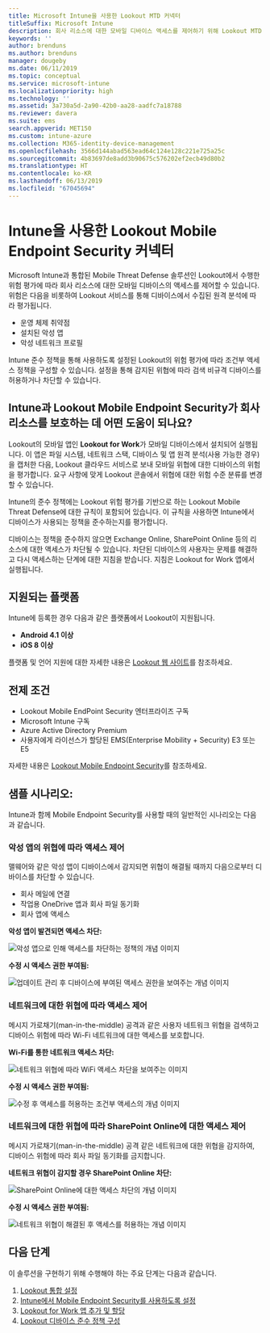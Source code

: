```yaml
---
title: Microsoft Intune을 사용한 Lookout MTD 커넥터
titleSuffix: Microsoft Intune
description: 회사 리소스에 대한 모바일 디바이스 액세스를 제어하기 위해 Lookout MTD(모바일 위협 방어)를 사용하여 Intune을 통합하는 방법을 알아봅니다.
keywords: ''
author: brenduns
ms.author: brenduns
manager: dougeby
ms.date: 06/11/2019
ms.topic: conceptual
ms.service: microsoft-intune
ms.localizationpriority: high
ms.technology: ''
ms.assetid: 3a730a5d-2a90-42b0-aa28-aadfc7a18788
ms.reviewer: davera
ms.suite: ems
search.appverid: MET150
ms.custom: intune-azure
ms.collection: M365-identity-device-management
ms.openlocfilehash: 3566d144abad563ead64c124e128c221e725a25c
ms.sourcegitcommit: 4b83697de8add3b90675c576202ef2ecb49d80b2
ms.translationtype: HT
ms.contentlocale: ko-KR
ms.lasthandoff: 06/13/2019
ms.locfileid: "67045694"
---
```

# <a name="lookout-mobile-endpoint-security-connector-with-intune"></a>Intune을 사용한 Lookout Mobile Endpoint Security 커넥터

Microsoft Intune과 통합된 Mobile Threat Defense 솔루션인 Lookout에서 수행한 위험 평가에 따라 회사 리소스에 대한 모바일 디바이스의 액세스를 제어할 수 있습니다. 위험은 다음을 비롯하여 Lookout 서비스를 통해 디바이스에서 수집된 원격 분석에 따라 평가됩니다.
- 운영 체제 취약점
- 설치된 악성 앱
- 악성 네트워크 프로필

Intune 준수 정책을 통해 사용하도록 설정된 Lookout의 위험 평가에 따라 조건부 액세스 정책을 구성할 수 있습니다. 설정을 통해 감지된 위협에 따라 검색 비규격 디바이스를 허용하거나 차단할 수 있습니다.

## <a name="how-do-intune-and-lookout-mobile-endpoint-security-help-protect-company-resources"></a>Intune과 Lookout Mobile Endpoint Security가 회사 리소스를 보호하는 데 어떤 도움이 되나요?
Lookout의 모바일 앱인 **Lookout for Work**가 모바일 디바이스에서 설치되어 실행됩니다. 이 앱은 파일 시스템, 네트워크 스택, 디바이스 및 앱 원격 분석(사용 가능한 경우)을 캡처한 다음, Lookout 클라우드 서비스로 보내 모바일 위협에 대한 디바이스의 위험을 평가합니다. 요구 사항에 맞게 Lookout 콘솔에서 위협에 대한 위험 수준 분류를 변경할 수 있습니다.  

Intune의 준수 정책에는 Lookout 위험 평가를 기반으로 하는 Lookout Mobile Threat Defense에 대한 규칙이 포함되어 있습니다. 이 규칙을 사용하면 Intune에서 디바이스가 사용되는 정책을 준수하는지를 평가합니다.

디바이스는 정책을 준수하지 않으면 Exchange Online, SharePoint Online 등의 리소스에 대한 액세스가 차단될 수 있습니다. 차단된 디바이스의 사용자는 문제를 해결하고 다시 액세스하는 단계에 대한 지침을 받습니다. 지침은 Lookout for Work 앱에서 실행됩니다.

## <a name="supported-platforms"></a>지원되는 플랫폼  
Intune에 등록한 경우 다음과 같은 플랫폼에서 Lookout이 지원됩니다.
* **Android 4.1 이상**  
* **iOS 8 이상**  

플랫폼 및 언어 지원에 대한 자세한 내용은 [Lookout 웹 사이트](https://personal.support.lookout.com/hc/articles/114094140253)를 참조하세요.  

## <a name="prerequisites"></a>전제 조건
* Lookout Mobile EndPoint Security 엔터프라이즈 구독  
* Microsoft Intune 구독
* Azure Active Directory Premium
* 사용자에게 라이선스가 할당된 EMS(Enterprise Mobility + Security) E3 또는 E5  

자세한 내용은 [Lookout Mobile Endpoint Security](https://www.lookout.com/products/mobile-endpoint-security)를 참조하세요.

## <a name="sample-scenarios"></a>샘플 시나리오:

Intune과 함께 Mobile Endpoint Security를 사용할 때의 일반적인 시나리오는 다음과 같습니다.

### <a name="control-access-based-on-threats-from-malicious-apps"></a>악성 앱의 위협에 따라 액세스 제어
맬웨어와 같은 악성 앱이 디바이스에서 감지되면 위협이 해결될 때까지 다음으로부터 디바이스를 차단할 수 있습니다.
* 회사 메일에 연결
* 작업용 OneDrive 앱과 회사 파일 동기화
* 회사 앱에 액세스

**악성 앱이 발견되면 액세스 차단:**

![악성 앱으로 인해 액세스를 차단하는 정책의 개념 이미지](./media/malicious-apps-blocked.png)

**수정 시 액세스 권한 부여됨:**

![업데이트 관리 후 디바이스에 부여된 액세스 권한을 보여주는 개념 이미지](./media/malicious-apps-unblocked.png)

### <a name="control-access-based-on-threat-to-network"></a>네트워크에 대한 위협에 따라 액세스 제어
메시지 가로채기(man-in-the-middle) 공격과 같은 사용자 네트워크 위협을 검색하고 디바이스 위험에 따라 Wi-Fi 네트워크에 대한 액세스를 보호합니다.

**Wi-Fi를 통한 네트워크 액세스 차단:**

![네트워크 위협에 따라 WiFi 액세스 차단을 보여주는 이미지](./media/network-wifi-blocked.png)

**수정 시 액세스 권한 부여됨:**

![수정 후 액세스를 허용하는 조건부 액세스의 개념 이미지](./media/network-wifi-unblocked.png)
### <a name="control-access-to-sharepoint-online-based-on-threat-to-network"></a>네트워크에 대한 위협에 따라 SharePoint Online에 대한 액세스 제어

메시지 가로채기(man-in-the-middle) 공격 같은 네트워크에 대한 위협을 감지하여, 디바이스 위험에 따라 회사 파일 동기화를 금지합니다.

**네트워크 위협이 감지할 경우 SharePoint Online 차단:**

![SharePoint Online에 대한 액세스 차단의 개념 이미지](./media/network-spo-blocked.png)


**수정 시 액세스 권한 부여됨:**

![네트워크 위협이 해결된 후 액세스를 허용하는 개념 이미지](./media/network-spo-unblocked.png)

## <a name="next-steps"></a>다음 단계
이 솔루션을 구현하기 위해 수행해야 하는 주요 단계는 다음과 같습니다.
1.  [Lookout 통합 설정](lookout-mtd-connector-integration.md)
2.  [Intune에서 Mobile Endpoint Security를 사용하도록 설정](mtd-connector-enable.md)
3.  [Lookout for Work 앱 추가 및 할당](mtd-apps-ios-app-configuration-policy-add-assign.md)
4.  [Lookout 디바이스 준수 정책 구성](mtd-device-compliance-policy-create.md)
